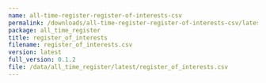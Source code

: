```yaml
---
name: all-time-register-register-of-interests-csv
permalink: /downloads/all-time-register-register-of-interests-csv/latest
package: all_time_register
title: register_of_interests
filename: register_of_interests.csv
version: latest
full_version: 0.1.2
file: /data/all_time_register/latest/register_of_interests.csv
---
```

